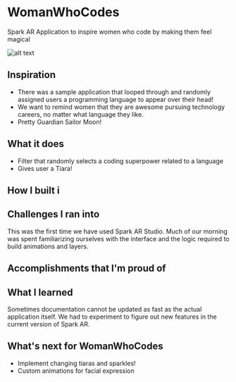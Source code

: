 # WomanWhoCodes
Spark AR Application to inspire women who code by making them feel magical

![alt text](https://media1.giphy.com/media/bWSNwD6ClwQM0/giphy.gif?cid=790b76119be6d7b30734b13de3b28382de3a769b17386fc2&rid=giphy.gif "Sailor Moon!")

## Inspiration
* There was a sample application that looped through and randomly assigned users a programming language to appear over their head!
* We want to remind women that they are awesome pursuing technology careers, no matter what language they like.
* Pretty Guardian Sailor Moon!

## What it does
* Filter that randomly selects a coding superpower related to a language
* Gives user a Tiara!

## How I built i
## Challenges I ran into
This was the first time we have used Spark AR Studio. Much of our morning was spent familiarizing ourselves with the interface and the logic required to build animations and layers.
## Accomplishments that I'm proud of

## What I learned

Sometimes documentation cannot be updated as fast as the actual application itself. We had to experiment to figure out new features in the current version of Spark AR.

## What's next for WomanWhoCodes

* Implement changing tiaras and sparkles!
* Custom animations for facial expression
